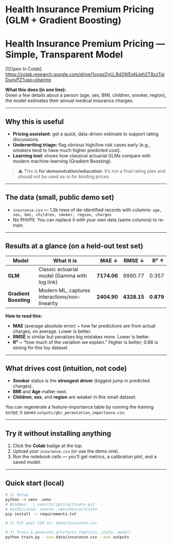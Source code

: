 # Health Insurance Premium Pricing (GLM + Gradient Boosting)

# Health Insurance Premium Pricing — Simple, Transparent Model

[![Open In Colab]
https://colab.research.google.com/drive/1oogzDyU_Rd2WEqNJeh2T8zzTqjDuoyPZ?usp=sharing

**What this does (in one line):**  
Given a few details about a person (age, sex, BMI, children, smoker, region), the model estimates their annual medical insurance charges.

---

## Why this is useful
- **Pricing assistant:** get a quick, data-driven estimate to support rating discussions.
- **Underwriting triage:** flag obvious high/low risk cases early (e.g., smokers tend to have much higher predicted cost).
- **Learning tool:** shows how classical actuarial GLMs compare with modern machine-learning (Gradient Boosting).

> ⚠️ This is **for demonstration/education**. It’s not a final rating plan and should not be used as-is for binding prices.

---

## The data (small, public demo set)
- `insurance.csv` — 1.3k rows of de-identified records with columns:
  `age, sex, bmi, children, smoker, region, charges`  
- No PHI/PII. You can replace it with your own data (same columns) to re-train.

---

## Results at a glance (on a held-out test set)

| Model | What it is | MAE ↓ | RMSE ↓ | R² ↑ |
|---|---|---:|---:|---:|
| **GLM** | Classic actuarial model (Gamma with log link) | **7174.06** | 9990.77 | 0.357 |
| **Gradient Boosting** | Modern ML, captures interactions/non-linearity | **2404.90** | **4328.15** | **0.879** |

**How to read this:**
- **MAE** (average absolute error) ~ how far predictions are from actual charges, on average. Lower is better.  
- **RMSE** is similar but penalizes big mistakes more. Lower is better.  
- **R²** ~ “how much of the variation we explain.” Higher is better; 0.88 is strong for this toy dataset.

---

## What drives cost (intuition, not code)
- **Smoker** status is the **strongest driver** (biggest jump in predicted charges).
- **BMI** and **Age** matter next.
- **Children**, **sex**, and **region** are weaker in this small dataset.

You can regenerate a feature-importance table by running the training script; it saves `outputs/gbr_permutation_importance.csv`.

---

## Try it without installing anything
1. Click the **Colab** badge at the top.  
2. Upload your `insurance.csv` (or use the demo one).  
3. Run the notebook cells — you’ll get metrics, a calibration plot, and a saved model.

---

## Quick start (local)
```bash
# 1) Setup
python -m venv .venv
# Windows: .\.venv\Scripts\Activate.ps1
# macOS/Linux: source .venv/bin/activate
pip install -r requirements.txt

# 2) Put your CSV at: data/insurance.csv

# 3) Train & generate artifacts (metrics, plots, model)
python train.py --csv data/insurance.csv --out outputs
